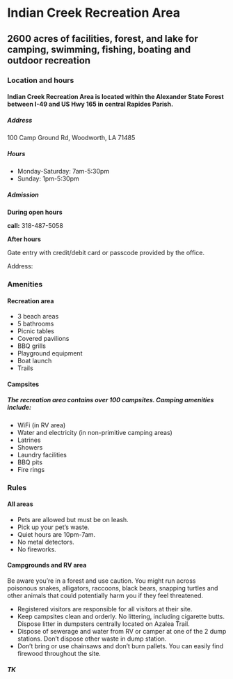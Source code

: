 <!-- service group title -->
# Indian Creek Recreation Area
<!--// service group title -->
<!--service group subhead -->
## 2600 acres of facilities, forest, and lake for camping, swimming, fishing, boating and outdoor recreation
<!--// service group subhead -->
<!-- service group summary -->




<!--// service group summary -->


<!--service group section hed -->
### Location and hours

#### Indian Creek Recreation Area is located within the Alexander State Forest between I-49 and US Hwy 165 in central Rapides Parish. 
##### Address
100 Camp Ground Rd, 
Woodworth, LA 71485

##### Hours
- Monday-Saturday: 7am-5:30pm
- Sunday: 1pm-5:30pm

##### Admission
**During open hours**

**call:** 318-487-5058

**After hours**

Gate entry with credit/debit card or passcode provided by the office.



<!--// service group section hed -->
<!--service group section subhed -->

<!--// service group section subhed -->
<!--service group section block -->
Address: 


<!--//service group info block -->
<!--service group section hed -->
### Amenities
<!--// service group section hed -->
<!--service group section subhed -->
#### Recreation area
<!--//service group section subhed -->



- 3 beach areas
- 5 bathrooms
- Picnic tables
- Covered pavilions
- BBQ grills
- Playground equipment
- Boat launch
- Trails
#### Campsites

##### The recreation area contains over 100 campsites. Camping amenities include:
- WiFi (in RV area)
- Water and electricity (in non-primitive camping areas)
- Latrines
- Showers
- Laundry facilities
- BBQ pits
- Fire rings




<!--service categories (from category content type): Licensing, industrial hemp-->

<!--Service entry-->
<!-- entry title -->
### Rules 
<!--// entry title -->
<!-- entry subhead -->
#### All areas
<!--// entry subhead -->

- Pets are allowed but must be on leash.
- Pick up your pet’s waste.
- Quiet hours are 10pm-7am.
- No metal detectors.
- No fireworks.

####  Campgrounds and RV area

Be aware you’re in a forest and use caution. You might run across poisonous snakes, alligators, raccoons, black bears, snapping turtles and other animals that could potentially harm you if they feel threatened.
- Registered visitors are responsible for all visitors at their site.
- Keep campsites clean and orderly. No littering, including cigarette butts. Dispose litter in dumpsters centrally located on Azalea Trail. 
- Dispose of sewerage and water from RV or camper at one of the 2 dump stations. Don’t dispose other waste in dump station.
- Don’t bring or use chainsaws and don’t burn pallets. You can easily find firewood throughout the site.



   
 <!-- Description with headline CT reference -->
  ##### TK





